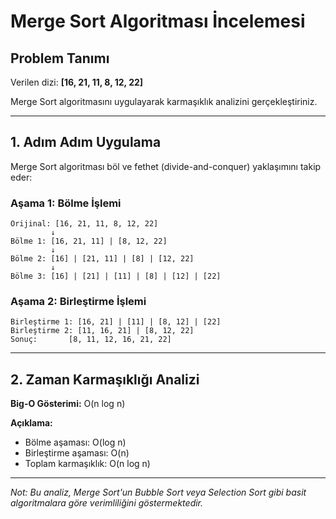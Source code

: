 # Merge Sort Algoritması İncelemesi

## Problem Tanımı
Verilen dizi: **[16, 21, 11, 8, 12, 22]**

Merge Sort algoritmasını uygulayarak karmaşıklık analizini gerçekleştiriniz.

---

## 1. Adım Adım Uygulama

Merge Sort algoritması böl ve fethet (divide-and-conquer) yaklaşımını takip eder:

### Aşama 1: Bölme İşlemi
```
Orijinal: [16, 21, 11, 8, 12, 22]
         ↓
Bölme 1: [16, 21, 11] | [8, 12, 22]
         ↓
Bölme 2: [16] | [21, 11] | [8] | [12, 22]
         ↓
Bölme 3: [16] | [21] | [11] | [8] | [12] | [22]
```

### Aşama 2: Birleştirme İşlemi
```
Birleştirme 1: [16, 21] | [11] | [8, 12] | [22]
Birleştirme 2: [11, 16, 21] | [8, 12, 22]
Sonuç:       [8, 11, 12, 16, 21, 22]
```

---

## 2. Zaman Karmaşıklığı Analizi

**Big-O Gösterimi:** O(n log n)

**Açıklama:**
- Bölme aşaması: O(log n)
- Birleştirme aşaması: O(n)
- Toplam karmaşıklık: O(n log n)

---

*Not: Bu analiz, Merge Sort'un Bubble Sort veya Selection Sort gibi basit algoritmalara göre verimliliğini göstermektedir.*







